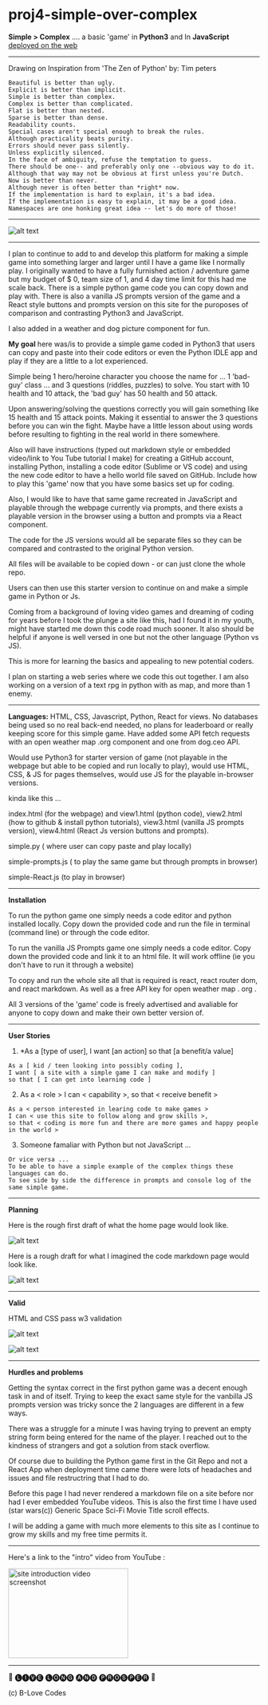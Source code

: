 # proj4-simple-over-complex


__Simple > Complex__ .... a basic 'game' in __Python3__ and In __JavaScript__
[deployed on the web](https://brianlovega.github.io/proj4-simple-over-complex/)

******
Drawing on Inspiration from 'The Zen of Python' by: Tim peters
```
Beautiful is better than ugly.
Explicit is better than implicit.
Simple is better than complex.
Complex is better than complicated.
Flat is better than nested.
Sparse is better than dense.
Readability counts.
Special cases aren't special enough to break the rules.
Although practicality beats purity.
Errors should never pass silently.
Unless explicitly silenced.
In the face of ambiguity, refuse the temptation to guess.
There should be one-- and preferably only one --obvious way to do it.
Although that way may not be obvious at first unless you're Dutch.
Now is better than never.
Although never is often better than *right* now.
If the implementation is hard to explain, it's a bad idea.
If the implementation is easy to explain, it may be a good idea.
Namespaces are one honking great idea -- let's do more of those!
```
******
<!-- Picture below of home page of Simple > Complex app -->

![alt text](https://github.com/BrianLoveGa/proj4-simple-over-complex/blob/master/bl-simple/planning/doc-pics/Screen%20Shot%202019-11-17%20at%204.22.27%20PM.png "Screen shot from home page of Simple > Complex app")


******
I plan to continue to add to and develop this platform for making a simple game into something larger and larger until I have a game like I normally play. I originally wanted to have a fully furnished action / adventure game but my budget of $ 0, team size of 1, and 4 day time limit for this had me scale back. There is a simple python game code you can copy down and play with. There is also a vanilla JS prompts version of the game and a React style buttons and prompts version on this site for the puroposes of comparison and contrasting Python3 and JavaScript. 

I also added in a weather and dog picture component for fun.


__My goal__ here was/is to provide a simple game coded in Python3 that users can copy and paste into their code editors or even the Python IDLE app and play if they are a little to a lot experienced.

Simple being 1 hero/heroine character you choose the name for ... 1 'bad-guy' class ... and 3 questions (riddles, puzzles) to solve. You start with 10 health and 10 attack, the 'bad guy' has 50 health and 50 attack.

Upon answering/solving the questions correctly you will gain something like 15 health and 15 attack points. Making it essential to answer the 3 questions before you can win the fight. Maybe have a little lesson about using words before resulting to fighting in the real world in there somewhere.

Also will have instructions (typed out markdown style or embedded video/link to You Tube tutorial I make) for creating a GitHub account, installing Python, installing a code editor (Sublime or VS code) and using the new code editor to have a hello world file saved on GitHub. Include how to play this 'game' now that you have some basics set up for coding.

Also, I would like to have that same game recreated in JavaScript and playable through the webpage currently via prompts, and there exists a playable version in the browser using a button and prompts via a React component.

The code for the JS versions would all be separate files so they can be compared and contrasted to the original Python version.

All files will be available to be copied down - or can just clone the whole repo.

Users can then use this starter version to continue on and make a simple game in Python or Js.

Coming from a background of loving video games and dreaming of coding for years before I took the plunge a site like this, had I found it in my youth, might have started me down this code road much sooner. It also should be helpful if anyone is well versed in one but not the other language (Python vs JS).


This is more for learning the basics and appealing to new potential coders.

I plan on starting a web series where we code this out together. I am also working on a version of a text rpg in python with as map, and more than 1 enemy. 

******

__Languages:__ HTML, CSS, Javascript, Python, React for views. No databases being used so no real back-end needed, no plans for leaderboard or really keeping score for this simple game. Have added some API fetch requests with an open weather map .org component and one from dog.ceo API.

Would use Python3 for starter version of game (not playable in the webpage but able to be copied and run locally to play), would use HTML, CSS, & JS for pages themselves, would use JS for the playable in-browser versions. 

kinda like this ...

index.html (for the webpage) and view1.html (python code), view2.html (how to github & install python tutorials), view3.html (vanilla JS prompts version), view4.html (React Js version buttons and prompts).



simple.py ( where user can copy paste and play locally)

simple-prompts.js ( to play the same game but through prompts in browser)

simple-React.js (to play in browser)

****
__Installation__

To run the python game one simply needs a code editor and python installed locally.
Copy down the provided code and run the file in terminal (command line) or through the code editor.

To run the vanilla JS Prompts game one simply needs a code editor. 
Copy down the provided code and link it to an html file. 
It will work offline (ie you don't have to run it through a website)

To copy and run the whole site all that is required is react, react router dom, and react markdown. As well as a free API key for open weather map . org . 

All 3 versions of the 'game' code is freely advertised and avaliable for anyone to copy down and make their own better version of. 

******
__User Stories__

1) *As a [type of user], I want [an action] so that [a benefit/a value]
```
As a [ kid / teen looking into possibly coding ], 
I want [ a site with a simple game I can make and modify ]  
so that [ I can get into learning code ]
```
2) As a < role > I can < capability >, so that < receive benefit >
```
As a < person interested in learing code to make games > 
I can < use this site to follow along and grow skills >,
so that < coding is more fun and there are more games and happy people in the world >
```
3) Someone famaliar with Python but not JavaScript ...
```
Or vice versa ...
To be able to have a simple example of the complex things these languages can do.
To see side by side the difference in prompts and console log of the same simple game.
```
******
__Planning__


Here is the rough first draft of what the home page would look like.
<!-- Picture below of home page mock up draft for Simple > Complex app -->

![alt text](https://github.com/BrianLoveGa/proj4-simple-over-complex/blob/master/bl-simple/planning/wire-frames/simple%20index%20draft.png "Drawing of home page mock up draft for Simple > Complex app")


Here is a rough draft for what I imagined the code markdown page would look like.
<!-- Picture below of code markdown page mock up draft for Simple > Complex app -->

![alt text](https://github.com/BrianLoveGa/proj4-simple-over-complex/blob/master/bl-simple/planning/wire-frames/simple%20py%20vz%20draft.png "Drawing of code markdown page mock up draft for Simple > Complex app")


*****

__Valid__ 

HTML and CSS pass w3 validation

<!-- Picture below of HTML validation for Simple > Complex app -->

![alt text](https://github.com/BrianLoveGa/proj4-simple-over-complex/blob/master/bl-simple/planning/doc-pics/Screen%20Shot%202019-11-18%20at%2010.46.18%20PM.png "Screen shot of HTML validation for Simple > Complex app")

<!-- Picture below of CSS validation for Simple > Complex app -->

![alt text](https://github.com/BrianLoveGa/proj4-simple-over-complex/blob/master/bl-simple/planning/doc-pics/Screen%20Shot%202019-11-18%20at%2010.46.52%20PM.png "Screen shot of CSS validation for Simple > Complex app")

*****

__Hurdles and problems__

Getting the syntax correct in the first python game was a decent enough task in and of itself. Trying to keep the exact same style for the vanbilla JS prompts version was tricky sonce the 2 languages are different in a few ways. 

There was a struggle for a minute I was having trying to prevent an empty string form being entered for the name of the player. I reached out to the kindness of strangers and got a solution from stack overflow. 

Of course due to building the Python game first in the Git Repo and not a React App when deployment time came there were lots of headaches and issues and file restructring that I had to do. 

Before this page I had never rendered a markdown file on a site before nor had I ever embedded YouTube videos. This is also the first time I have used (star wars(c)) Generic Space Sci-Fi Movie Title scroll effects. 

I will be adding a game with much more elements to this site as I continue to grow my skills and my free time permits it. 


******
Here's a link to the "intro" video from YouTube :

<a href="http://www.youtube.com/watch?feature=player_embedded&v=I6owDgwBjN4
" target="_blank"><img src="http://img.youtube.com/vi/I6owDgwBjN4/0.jpg" 
alt="site introduction video screenshot" width="240" height="180"  /></a>


*****
🖖 🅛🅘🅥🅔 🅛🅞🅝🅖 🅐🅝🅓 🅟🅡🅞🅢🅟🅔🅡 🖖

(c) B-Love Codes
